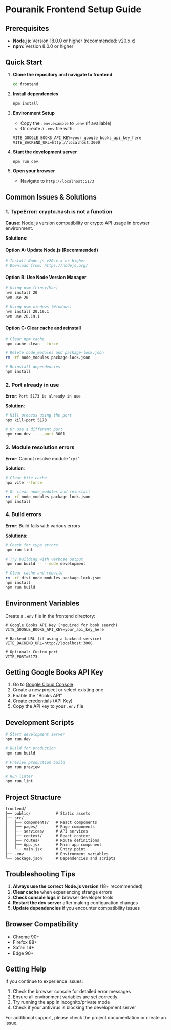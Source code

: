 # Pouranik Frontend Setup Guide

## Prerequisites

- **Node.js**: Version 18.0.0 or higher (recommended: v20.x.x)
- **npm**: Version 8.0.0 or higher

## Quick Start

1. **Clone the repository and navigate to frontend**

   ```bash
   cd frontend
   ```

2. **Install dependencies**

   ```bash
   npm install
   ```

3. **Environment Setup**

   - Copy the `.env.example` to `.env` (if available)
   - Or create a `.env` file with:

   ```
   VITE_GOOGLE_BOOKS_API_KEY=your_google_books_api_key_here
   VITE_BACKEND_URL=http://localhost:3000
   ```

4. **Start the development server**

   ```bash
   npm run dev
   ```

5. **Open your browser**
   - Navigate to `http://localhost:5173`

## Common Issues & Solutions

### 1. TypeError: crypto.hash is not a function

**Cause**: Node.js version compatibility or crypto API usage in browser environment.

**Solutions**:

#### Option A: Update Node.js (Recommended)

```bash
# Install Node.js v20.x.x or higher
# Download from: https://nodejs.org/
```

#### Option B: Use Node Version Manager

```bash
# Using nvm (Linux/Mac)
nvm install 20
nvm use 20

# Using nvm-windows (Windows)
nvm install 20.19.1
nvm use 20.19.1
```

#### Option C: Clear cache and reinstall

```bash
# Clear npm cache
npm cache clean --force

# Delete node_modules and package-lock.json
rm -rf node_modules package-lock.json

# Reinstall dependencies
npm install
```

### 2. Port already in use

**Error**: `Port 5173 is already in use`

**Solution**:

```bash
# Kill process using the port
npx kill-port 5173

# Or use a different port
npm run dev -- --port 3001
```

### 3. Module resolution errors

**Error**: Cannot resolve module 'xyz'

**Solution**:

```bash
# Clear Vite cache
npx vite --force

# Or clear node_modules and reinstall
rm -rf node_modules package-lock.json
npm install
```

### 4. Build errors

**Error**: Build fails with various errors

**Solutions**:

```bash
# Check for type errors
npm run lint

# Try building with verbose output
npm run build -- --mode development

# Clear cache and rebuild
rm -rf dist node_modules package-lock.json
npm install
npm run build
```

## Environment Variables

Create a `.env` file in the frontend directory:

```env
# Google Books API Key (required for book search)
VITE_GOOGLE_BOOKS_API_KEY=your_api_key_here

# Backend URL (if using a backend service)
VITE_BACKEND_URL=http://localhost:3000

# Optional: Custom port
VITE_PORT=5173
```

## Getting Google Books API Key

1. Go to [Google Cloud Console](https://console.cloud.google.com/)
2. Create a new project or select existing one
3. Enable the "Books API"
4. Create credentials (API Key)
5. Copy the API key to your `.env` file

## Development Scripts

```bash
# Start development server
npm run dev

# Build for production
npm run build

# Preview production build
npm run preview

# Run linter
npm run lint
```

## Project Structure

```
frontend/
├── public/           # Static assets
├── src/
│   ├── components/   # React components
│   ├── pages/        # Page components
│   ├── services/     # API services
│   ├── context/      # React context
│   ├── routes/       # Route definitions
│   ├── App.jsx       # Main app component
│   └── main.jsx      # Entry point
├── .env              # Environment variables
└── package.json      # Dependencies and scripts
```

## Troubleshooting Tips

1. **Always use the correct Node.js version** (18+ recommended)
2. **Clear cache** when experiencing strange errors
3. **Check console logs** in browser developer tools
4. **Restart the dev server** after making configuration changes
5. **Update dependencies** if you encounter compatibility issues

## Browser Compatibility

- Chrome 90+
- Firefox 88+
- Safari 14+
- Edge 90+

## Getting Help

If you continue to experience issues:

1. Check the browser console for detailed error messages
2. Ensure all environment variables are set correctly
3. Try running the app in incognito/private mode
4. Check if your antivirus is blocking the development server

For additional support, please check the project documentation or create an issue.
